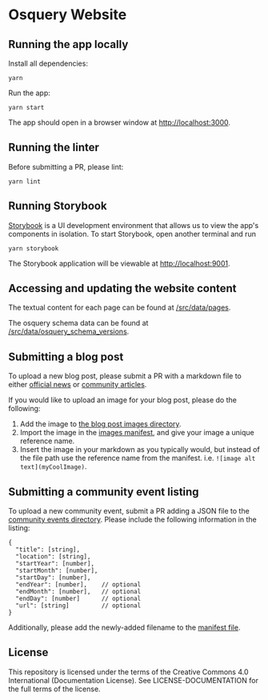 # Osquery Website

## Running the app locally

Install all dependencies:

```
yarn
```

Run the app:

```
yarn start
```

The app should open in a browser window at [http://localhost:3000](http://localhost:3000).

## Running the linter

Before submitting a PR, please lint:
```
yarn lint
```


## Running Storybook

[Storybook](https://storybook.js.org/) is a UI development environment that allows us to view the
app's components in isolation. To start Storybook, open another terminal and run

```
yarn storybook
```

The Storybook application will be viewable at [http://localhost:9001](http://localhost:9001).


## Accessing and updating the website content

The textual content for each page can be found at [/src/data/pages](/src/data/pages).

The osquery schema data can be found at
[/src/data/osquery_schema_versions](/src/data/osquery_schema_versions).


## Submitting a blog post

To upload a new blog post, please submit a PR with a markdown file to either
[official news](/src/data/blog/posts/official_news) or
[community articles](/src/data/blog/posts/community_articles).

If you would like to upload an image for your blog post, please do the following:
1. Add the image to [the blog post images directory](/src/data/blog/posts/images).
1. Import the image in the [images manifest](/src/data/blog/posts/images/index.js), and give your image a unique reference name.
1. Insert the image in your markdown as you typically would, but instead of the file path use the reference name from the manifest. i.e. `![image alt text](myCoolImage)`.


## Submitting a community event listing

To upload a new community event, submit a PR adding a JSON file to the [community events directory](/src/data/community_events/). Please include the following information in the listing:
```
{
  "title": [string],
  "location": [string],
  "startYear": [number],
  "startMonth": [number],
  "startDay": [number],
  "endYear": [number],    // optional
  "endMonth": [number],   // optional
  "endDay": [number]      // optional
  "url": [string]         // optional
}
```

Additionally, please add the newly-added filename to the [manifest file](/src/data/community_events/manifest.js).

## License

This repository is licensed under the terms of the 
Creative Commons 4.0 International (Documentation License). 
See LICENSE-DOCUMENTATION for the full terms of the license. 
